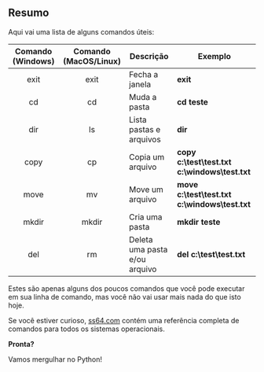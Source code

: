 ## Resumo

Aqui vai uma lista de alguns comandos úteis:

| Comando (Windows)|Comando (MacOS/Linux)| Descrição      | Exemplo      |
|:----------------:|:-------------------:| -------------- |--------------|
| exit             | exit                | Fecha a janela | **exit**     |
| cd               | cd                  | Muda a pasta    | **cd teste** |
| dir              | ls                  | Lista pastas e arquivos | **dir**|
| copy             | cp                  | Copia um arquivo | **copy c:\test\test.txt c:\windows\test.txt**|
| move             | mv                  | Move um arquivo | **move c:\test\test.txt c:\windows\test.txt**|
| mkdir            | mkdir               | Cria uma pasta | **mkdir teste**|
| del             | rm                   | Deleta uma pasta e/ou arquivo | **del c:\test\test.txt**|

Estes são apenas alguns dos poucos comandos que você pode executar em sua linha de comando, mas você não vai usar mais nada do que isto hoje.

Se você estiver curioso, [ss64.com](ss64.com) contém uma referência completa de comandos para todos os sistemas operacionais.

**Pronta?**

Vamos mergulhar no Python!
